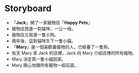 # Storyboard

* 「**Jack**」開了一家寵物店「**Happy Pets**」
* 寵物店買進一對貓咪，一公一母。
* 寵物店又買進一隻小狗。
* 兩年後，這對貓咪生下一隻小貓。
* 「**Mary**」是一個喜歡養寵物的人，已經養了一隻狗。
* 有天 Mary 來 Jack 的店裡，Jack 向 Mary 介紹店裡的所有寵物。
* Mary 決定買一隻小貓回家。
* Mary 開心地跟所有寵物一起玩耍。
